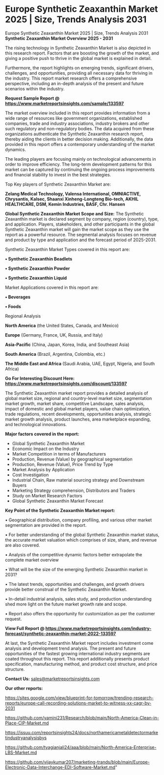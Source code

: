 # Europe Synthetic Zeaxanthin Market 2025 | Size, Trends Analysis 2031
Europe Synthetic Zeaxanthin Market 2025 | Size, Trends Analysis 2031
<Strong> Synthetic Zeaxanthin Market Overview 2025 - 2031</strong>

The rising technology in Synthetic Zeaxanthin Market is also depicted in this research report. Factors that are boosting the growth of the market, and giving a positive push to thrive in the global market is explained in detail.

Furthermore, the report highlights on emerging trends, significant drivers, challenges, and opportunities, providing all necessary data for thriving in the industry. This report market research offers a comprehensive perspective, including an in-depth analysis of the present and future scenarios within the industry.

<strong>Request Sample Report @ <a href=https://www.marketreportsinsights.com/sample/133597>https://www.marketreportsinsights.com/sample/133597</a></strong>

The market overview included in this report provides information from a wide range of resources like government organizations, established companies, trade and industry associations, industry brokers and other such regulatory and non-regulatory bodies. The data acquired from these organizations authenticate the Synthetic Zeaxanthin research report, thereby aiding the clients in better decision making. Additionally, the data provided in this report offers a contemporary understanding of the market dynamics.

The leading players are focusing mainly on technological advancements in order to improve efficiency. The long-term development patterns for this market can be captured by continuing the ongoing process improvements and financial stability to invest in the best strategies.

Top Key players of Synthetic Zeaxanthin Market are:

<strong>Zelang Medical Technology, Valensa International, OMNIACTIVE, Chrysantis, Kalsec, Shaanxi Xinheng-Longteng Bio-tech, AKHIL HEALTHCARE, DSM, Kemin Industries, BASF, Chr. Hansen</strong>

<strong><b>Global Synthetic Zeaxanthin Market Scope and Size:</b></strong>
The Synthetic Zeaxanthin market is declared segment by company, region (country), type, and application. Players, stakeholders, and other participants in the global Synthetic Zeaxanthin market will gain the market scope as they use the report as a powerful resource. The segmental analysis focuses on revenue and product by type and application and the forecast period of 2025-2031.

Synthetic Zeaxanthin Market Types covered in this report are:

<strong>• Synthetic Zeaxanthin Beadlets

• Synthetic Zeaxanthin Powder

• Synthetic Zeaxanthin Liquid</strong>

Market Applications covered in this report are:

<strong>• Beverages

• Foods</strong> 

Regional Analysis

<strong>North America</strong> (the United States, Canada, and Mexico)

<strong>Europe</strong> (Germany, France, UK, Russia, and Italy)

<strong>Asia-Pacific</strong> (China, Japan, Korea, India, and Southeast Asia)

<strong>South America</strong> (Brazil, Argentina, Colombia, etc.)

<strong>The Middle East and Africa</strong> (Saudi Arabia, UAE, Egypt, Nigeria, and South Africa)

<strong>Go For Interesting Discount Here: <a href=https://www.marketreportsinsights.com/discount/133597>https://www.marketreportsinsights.com/discount/133597</a></strong>

The Synthetic Zeaxanthin market report provides a detailed analysis of global market size, regional and country-level market size, segmentation market growth, market share, competitive Landscape, sales analysis, impact of domestic and global market players, value chain optimization, trade regulations, recent developments, opportunities analysis, strategic market growth analysis, product launches, area marketplace expanding, and technological innovations.

<strong><b>Major factors covered in the report:</b></strong>
<ul>
  <li>Global Synthetic Zeaxanthin Market </li>
  <li>Economic Impact on the Industry</li>
  <li>Market Competition in terms of Manufacturers</li>
  <li>Production, Revenue (Value) by geographical segmentation</li>
  <li>Production, Revenue (Value), Price Trend by Type</li>
  <li>Market Analysis by Application</li>
  <li>Cost Investigation</li>
  <li>Industrial Chain, Raw material sourcing strategy and Downstream Buyers</li>
  <li>Marketing Strategy comprehension, Distributors and Traders</li>
  <li>Study on Market Research Factors</li>
  <li>Global Synthetic Zeaxanthin Market Forecast</li>
</ul>

<strong><b>Key Point of the Synthetic Zeaxanthin Market report:</b></strong>

• Geographical distribution, company profiling, and various other market segmentation are provided in the report.

• For better understanding of the global Synthetic Zeaxanthin market status, the accurate market valuation which comprises of size, share, and revenue are also covered.

• Analysis of the competitive dynamic factors better extrapolate the complete market overview

• What will be the size of the emerging Synthetic Zeaxanthin market in 2031?

• The latest trends, opportunities and challenges, and growth drivers provide better construal of the Synthetic Zeaxanthin Market.

• In-detail industrial analysis, sales study, and production understanding shed more light on the future market growth rate and scope.

• Report also offers the opportunity for customization as per the customer request.

<strong><b>View Full Report @ <a href=https://www.marketreportsinsights.com/industry-forecast/synthetic-zeaxanthin-market-2022-133597>https://www.marketreportsinsights.com/industry-forecast/synthetic-zeaxanthin-market-2022-133597</a></b></strong>


At last, the Synthetic Zeaxanthin Market report includes investment come analysis and development trend analysis. The present and future opportunities of the fastest growing international industry segments are coated throughout this report. This report additionally presents product specification, manufacturing method, and product cost structure, and price structure.

<strong>Contact Us:</strong>
sales@marketreportsinsights.com

<strong>Our other reports:</strong>

<a href=https://sites.google.com/view/blueprint-for-tomorrow/trending-research-reports/europe-call-recording-solutions-market-to-witness-xx-cagr-by-2031>https://sites.google.com/view/blueprint-for-tomorrow/trending-research-reports/europe-call-recording-solutions-market-to-witness-xx-cagr-by-2031</a>

<a href=https://github.com/yamini231/Research/blob/main/North-America-Clean-in-Place-CIP-Market.md>https://github.com/yamini231/Research/blob/main/North-America-Clean-in-Place-CIP-Market.md</a>

<a href=https://issuu.com/reportsinsights24/docs/northamericametaldetectormarketindustryanalysisbys>https://issuu.com/reportsinsights24/docs/northamericametaldetectormarketindustryanalysisbys</a>

<a href=https://github.com/tyagianjali24/aaa/blob/main/North-America-Enterprise-LBS-Market.md>https://github.com/tyagianjali24/aaa/blob/main/North-America-Enterprise-LBS-Market.md</a>

<a href=https://github.com/vijaykumar207/marketing-trands/blob/main/Europe-Electronic-Data-Interchange-EDI-Software-Market.md>https://github.com/vijaykumar207/marketing-trands/blob/main/Europe-Electronic-Data-Interchange-EDI-Software-Market.md</a>"
